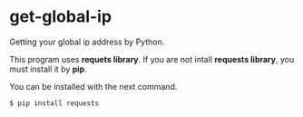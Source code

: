 # get-global-ip
Getting your global ip address by Python.

This program uses **requets library**. If you are not intall **requests library**, you must install it by **pip**.

You can be installed with the next command.
```
$ pip install requests
```
